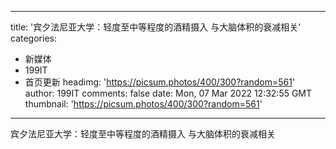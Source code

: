 
---
title: '宾夕法尼亚大学：轻度至中等程度的酒精摄入 与大脑体积的衰减相关'
categories: 
 - 新媒体
 - 199IT
 - 首页更新
headimg: 'https://picsum.photos/400/300?random=561'
author: 199IT
comments: false
date: Mon, 07 Mar 2022 12:32:55 GMT
thumbnail: 'https://picsum.photos/400/300?random=561'
---

<div>   
宾夕法尼亚大学：轻度至中等程度的酒精摄入 与大脑体积的衰减相关  
</div>
            
